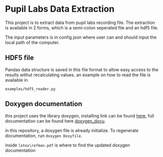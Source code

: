 # Pupil Labs Data Extraction

This project is to extract data from pupil labs recording file. The extraction is available in 2 forms, which is a semi-colon seperated file and an hdf5 file.

The input parameters is in config.json where user can and should input the local path of the computer. 

## HDF5 file

Pandas data structure is saved in this file format to allow easy access to the results withut recalculating values. an example on how to read the file is available in

`examples/hdf5_reader.py`

## Doxygen documentation

this project uses the library doxygen, installing link can be found [here](https://www.doxygen.nl/download.html), full documentation can be found here [doxygen_docu](https://www.doxygen.nl/manual/index.html). 

in this repository, a doxygen file is already initialize. To regenerate documentation, run `doxygen Doxyfile`.

inside `latex\refman.pdf` is where to find the updated doxygen documentation


